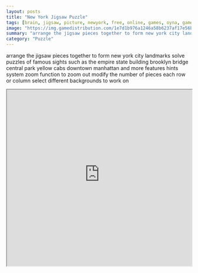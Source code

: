 ```yaml
---
layout: posts
title: "New York Jigsaw Puzzle"
tags: [brain, jigsaw, picture, newyork, free, online, games, oyna, game, free, games, play, play, games]
image: "https://img.gamedistribution.com/1e7d1b976a1246a58b6237af17e56be1-1280x550.jpeg"
summary: "arrange the jigsaw pieces together to form new york city landmarks  free online games oyna game free games play play games"
category: "Puzzle"
---
```


arrange the jigsaw pieces together to form new york city landmarks solve puzzles of famous sights such as the empire state building brooklyn bridge central park yellow cabs downtown manhattan and more features hints system zoom function to zoom out modify the number of pieces each row or column select different backgrounds to work on

<iframe width="100%" height="480px;" src="https://html5.gamedistribution.com/1e7d1b976a1246a58b6237af17e56be1/"></iframe>